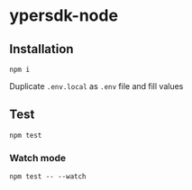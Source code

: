 # ypersdk-node

## Installation

`npm i`

Duplicate `.env.local` as `.env` file and fill values

## Test

`npm test`

### Watch mode

`npm test -- --watch`

